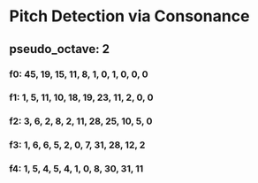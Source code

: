 Pitch Detection via Consonance
================

## pseudo_octave: 2

### f0: 45, 19, 15, 11, 8, 1, 0, 1, 0, 0, 0

### f1: 1, 5, 11, 10, 18, 19, 23, 11, 2, 0, 0

### f2: 3, 6, 2, 8, 2, 11, 28, 25, 10, 5, 0

### f3: 1, 6, 6, 5, 2, 0, 7, 31, 28, 12, 2

### f4: 1, 5, 4, 5, 4, 1, 0, 8, 30, 31, 11
